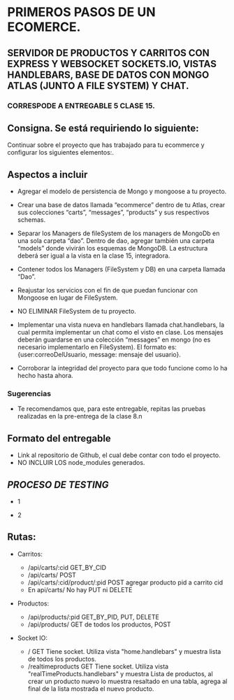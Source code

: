 
 
# PRIMEROS PASOS DE UN ECOMERCE.
##  SERVIDOR DE PRODUCTOS Y CARRITOS CON EXPRESS Y WEBSOCKET SOCKETS.IO, VISTAS HANDLEBARS, BASE DE DATOS CON MONGO ATLAS (JUNTO A FILE SYSTEM) Y CHAT.
### CORRESPODE A ENTREGABLE 5 CLASE 15.

## Consigna. Se está requiriendo lo siguiente:

Continuar sobre el proyecto que has trabajado para tu ecommerce y configurar los siguientes elementos:.

## Aspectos a incluir

- Agregar el modelo de persistencia de Mongo y mongoose a tu proyecto. 

- Crear una base de datos llamada “ecommerce” dentro de tu Atlas, crear sus colecciones “carts”, “messages”, “products” y sus respectivos schemas.

- Separar los Managers de fileSystem de los managers de MongoDb en una sola carpeta “dao”. Dentro de dao, agregar también una carpeta “models” donde vivirán los esquemas de MongoDB. La estructura deberá ser igual a la vista en la clase 15, integradora.

- Contener todos los Managers (FileSystem y DB) en una carpeta llamada “Dao”.

- Reajustar los servicios con el fin de que puedan funcionar con Mongoose en lugar de FileSystem.

- NO ELIMINAR FileSystem de tu proyecto.

- Implementar una vista nueva en handlebars llamada chat.handlebars, la cual permita implementar un chat como el visto en clase. Los mensajes deberán guardarse en una colección “messages” en mongo (no es necesario implementarlo en FileSystem). El formato es:  {user:correoDelUsuario, message: mensaje del usuario}.

- Corroborar la integridad del proyecto para que todo funcione como lo ha hecho hasta ahora.


### Sugerencias

- Te recomendamos que, para este entregable, repitas las pruebas realizadas en la pre-entrega de la clase 8.n


## Formato del entregable

- Link al repositorio de Github, el cual debe contar con todo el proyecto.
- NO INCLUIR LOS node_modules generados.

## *PROCESO DE TESTING*

- 1

- 2

## Rutas:

- Carritos:
    - /api/carts/:cid   GET_BY_CID
    - /api/carts/   POST
    - /api/carts/:cid/product/:pid  POST agregar producto pid a carrito cid
    - En api/carts/  No hay PUT ni DELETE

- Productos:
    - /api/products/:pid GET_BY_PID, PUT, DELETE
    - /api/products/ GET de todos los productos, POST

- Socket IO:
    - /    GET    Tiene socket. Utiliza vista "home.handlebars" y muestra lista de todos los productos.
    - /realtimeproducts  GET   Tiene socket. Utiliza vista "realTimeProducts.handlebars" y muestra Lista de productos, al crear un producto nuevo lo muestra resaltado en una tabla, agrega al final de la lista mostrada el nuevo producto.
